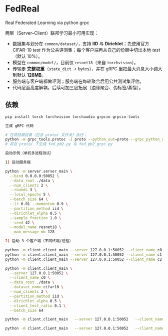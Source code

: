 # FedReal
Real Federated Learning via python grpc

两层（Server–Client）联邦学习最小可用实现：
- 数据集与划分在 `common/dataset/`，支持 **IID** 与 **Dirichlet**；先使用官方 CIFAR-10 *test* 作为公共评测集；每个客户端再从自己的份额中切出本地 *test*（默认 10%）。
- 模型在 `common/model/`，目前仅 `resnet18`（来自 `torchvision`）。
- 传输走 **完整权重**（`state_dict` → bytes），并在 gRPC 里把最大消息大小调大到默认 **128MB**。
- 服务端与客户端都做评测；服务端在每轮聚合后用公共测试集评估。
- 代码层面高度解耦，后续可加三层拓展（边缘聚合、伪标签/蒸馏）。
## 依赖
```bash
pip install torch torchvision torchaudio grpcio grpcio-tools

生成 gRPC 代码

# 在项目根目录（包含 proto/ 文件夹）执行：
python -m grpc_tools.protoc -I proto --python_out=proto --grpc_python_out=proto proto/fed.proto
# 将在 proto/ 下生成 fed_pb2.py 与 fed_pb2_grpc.py

启动示例（单机多进程测试）

1) 启动服务端

python -m server.server_main \
  --bind 0.0.0.0:50052 \
  --data_root ./data \
  --num_clients 2 \
  --rounds 3 \
  --local_epochs 5 \
  --batch_size 64 \
  --lr 0.01 --momentum 0.9 \
  --partition_method iid \
  --dirichlet_alpha 0.5 \
  --sample_fraction 1.0 \
  --seed 42 \
  --model_name resnet18 \
  --max_message_mb 128

2) 启动 3 个客户端（不同终端/进程）

python -m client.client_main --server 127.0.0.1:50052 --client_name c0 --data_root ./data
python -m client.client_main --server 127.0.0.1:50052 --client_name c1 --data_root ./data
python -m client.client_main --server 127.0.0.1:50052 --client_name c2 --data_root ./data

python -m client.client_main \
  --server 127.0.0.1:50052 \
  --client_name c0 \
  --data_root ./data \
  --dataset_name cifar10 \
  --num_clients 2 \
  --partition_method iid \
  --dirichlet_alpha 0.5 \
  --client_test_ratio 0.1 \
  --batch_size 64

python -m client.client_main   --server 127.0.0.1:50052   --client_name c0   --data_root ./data   --dataset_name cifar10   --num_clients 2   --partition_method iid   --dirichlet_alpha 0.5   --client_test_ratio 0.1   --batch_size 64

python -m client.client_main   --server 127.0.0.1:50052   --client_name c1   --data_root ./data   --dataset_name cifar10   --num_clients 2   --partition_method iid   --dirichlet_alpha 0.5   --client_test_ratio 0.1   --batch_size 64